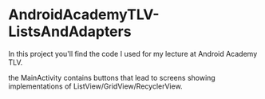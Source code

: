 # AndroidAcademyTLV-ListsAndAdapters

In this project you'll find the code I used for my lecture at Android Academy TLV.

the MainActivity contains buttons that lead to screens showing implementations of ListView/GridView/RecyclerView.
